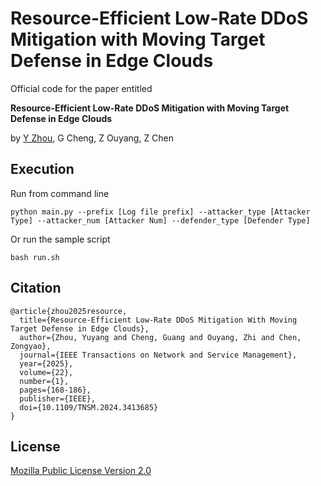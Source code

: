 # Resource-Efficient Low-Rate DDoS Mitigation with Moving Target Defense in Edge Clouds

Official code for the paper entitled 

__Resource-Efficient Low-Rate DDoS Mitigation with Moving Target Defense in Edge Clouds__

by [Y Zhou](https://scholar.google.com/citations?user=6WmbMU8AAAAJ&hl=zh-CN&oi=sra), G Cheng, Z Ouyang, Z Chen


## Execution

Run from command line

```
python main.py --prefix [Log file prefix] --attacker_type [Attacker Type] --attacker_num [Attacker Num] --defender_type [Defender Type]
```

Or run the sample script

```
bash run.sh
```


## Citation

```
@article{zhou2025resource,
  title={Resource-Efficient Low-Rate DDoS Mitigation With Moving Target Defense in Edge Clouds},
  author={Zhou, Yuyang and Cheng, Guang and Ouyang, Zhi and Chen, Zongyao},
  journal={IEEE Transactions on Network and Service Management},
  year={2025},
  volume={22},
  number={1},
  pages={168-186},
  publisher={IEEE},
  doi={10.1109/TNSM.2024.3413685}
}
```

## License

[Mozilla Public License Version 2.0](LICENSE)
